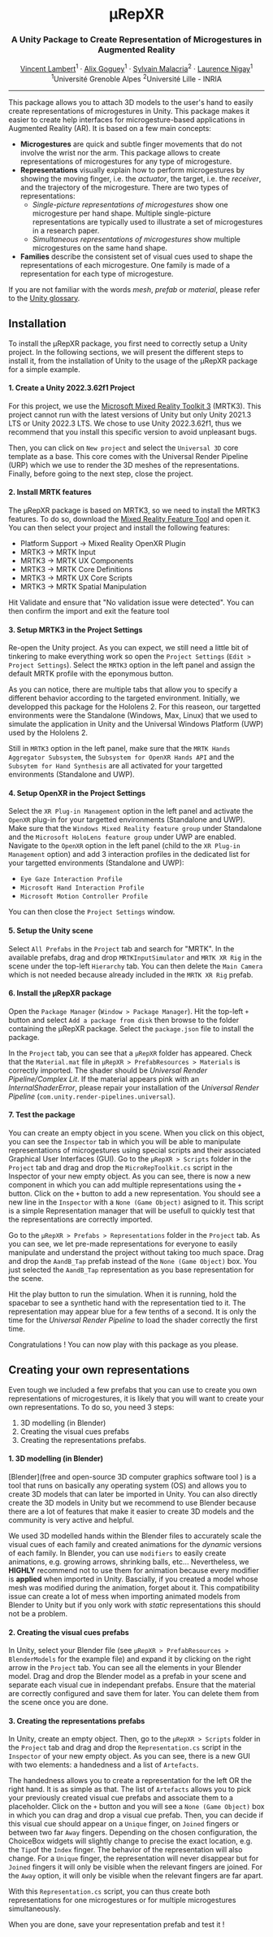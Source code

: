<p align="center">
<h1 align="center">µRepXR</h1>
<h3 align="center">A Unity Package to Create Representation of Microgestures in Augmented Reality</h3>
</p>
<p align="center">
  <p align="center">
    <a href="https://vincent-lambert.eu/">Vincent Lambert</a><sup>1</sup>
    ·
    <a href="http://alixgoguey.fr/">Alix Goguey</a><sup>1</sup>
    ·
    <a href="https://malacria.com/">Sylvain Malacria</a><sup>2</sup>
    ·
    <a href="http://iihm.imag.fr/member/lnigay/">Laurence Nigay</a><sup>1</sup>
    <br>
    <sup>1</sup>Université Grenoble Alpes <sup>2</sup>Université Lille - INRIA
  </p>
</p>

---

This package allows you to attach 3D models to the user's hand to easily create representations of microgestures in Unity. This package makes it easier to create help interfaces for microgesture-based applications in Augmented Reality (AR). It is based on a few main concepts:

* **Microgestures** are quick and subtle finger movements that do not involve the wrist nor the arm. This package allows to create representations of microgestures for any type of microgesture.
* **Representations** visually explain how to perform microgestures by showing the moving finger, i.e. the *actuator*, the target, i.e. the *receiver*, and the trajectory of the microgesture. There are two types of representations: 
  * *Single-picture representations of microgestures* show one microgesture per hand shape. Multiple single-picture representations are typically used to illustrate a set of microgestures in a research paper.
  * *Simultaneous representations of microgestures* show multiple microgestures on the same hand shape.
* **Families** describe the consistent set of visual cues used to shape the representations of each microgesture. One family is made of a representation for each type of microgesture.

If you are not familiar with the words *mesh*, *prefab* or *material*, please refer to the [Unity glossary](https://docs.unity3d.com/Manual/Glossary.html).

## Installation

To install the µRepXR package, you first need to correctly setup a Unity project. In the following sections, we will present the different steps to install it, from the installation of Unity to the usage of the µRepXR package for a simple example.

#### 1. Create a Unity 2022.3.62f1 Project

For this project, we use the [Microsoft Mixed Reality Toolkit 3](https://learn.microsoft.com/en-us/windows/mixed-reality/mrtk-unity/mrtk3-overview/) (MRTK3). This project cannot run with the latest versions of Unity but only Unity 2021.3 LTS or Unity 2022.3 LTS. We chose to use Unity 2022.3.62f1, thus we recommend that you install this specific version to avoid unpleasant bugs.

Then, you can click on `New project` and select the `Universal 3D` core template as a base. This core comes with the Universal Render Pipeline (URP) which we use to render the 3D meshes of the representations. Finally, before going to the next step, close the project.

#### 2. Install MRTK features

The µRepXR package is based on MRTK3, so we need to install the MRTK3 features. To do so, download the [Mixed Reality Feature Tool](https://www.microsoft.com/en-us/download/details.aspx?id=102778) and open it. You can then select your project and install the following features:
- Platform Support → Mixed Reality OpenXR Plugin
- MRTK3 → MRTK Input 
- MRTK3 → MRTK UX Components
- MRTK3 → MRTK Core Definitions
- MRTK3 → MRTK UX Core Scripts
- MRTK3 → MRTK Spatial Manipulation 

Hit Validate and ensure that "No validation issue were detected". You can then confirm the import and exit the feature tool

#### 3. Setup MRTK3 in the Project Settings

Re-open the Unity project. As you can expect, we still need a little bit of tinkering to make everything work so open the `Project Settings` (`Edit > Project Settings`). Select the `MRTK3` option in the left panel and assign the default MRTK profile with the eponymous button. 

As you can notice, there are multiple tabs that allow you to specify a different behavior according to the targeted environment. Initially, we developped this package for the Hololens 2. For this reaseon, our targetted environments were the Standalone (Windows, Max, Linux) that we used to simulate the application in Unity and the Universal Windows Platform (UWP) used by the Hololens 2. 

Still in `MRTK3` option in the left panel, make sure that the `MRTK Hands Aggregator Subsystem`, the `Subsystem for OpenXR Hands API` and the `Subsytem for Hand Synthesis` are all activated for your targetted environments (Standalone and UWP).

#### 4. Setup OpenXR in the Project Settings

Select the `XR Plug-in Management` option in the left panel and activate the `OpenXR` plug-in for your targetted environments (Standalone and UWP). Make sure that the `Windows Mixed Reality feature group` under Standalone and the `Microsoft HoloLens feature group` under UWP are enabled.
Navigate to the `OpenXR` option  in the left panel (child to the `XR Plug-in Management` option) and add 3 interaction profiles in the dedicated list for your targetted environments (Standalone and UWP): 
- `Eye Gaze Interaction Profile`
- `Microsoft Hand Interaction Profile`
- `Microsoft Motion Controller Profile`

You can then close the `Project Settings` window.

#### 5. Setup the Unity scene

Select `All Prefabs` in the `Project` tab and search for "MRTK". In the available prefabs, drag and drop `MRTKInputSimulator` and `MRTK XR Rig` in the scene under the top-left `Hierarchy` tab. You can then delete the `Main Camera` which is not needed because already included in the `MRTK XR Rig` prefab.

#### 6. Install the µRepXR package

Open the `Package Manager` (`Window > Package Manager`). Hit the top-left `+` button and select `Add a package from disk` then browse to the folder containing the µRepXR package. Select the `package.json` file to install the package.

In the `Project` tab, you can see that a `µRepXR` folder has appeared.
Check that the `Material.mat` file in `µRepXR > PrefabResources > Materials` is correctly imported. The shader should be *Universal Render Pipeline/Complex Lit*. If the material appears pink with an *InternalShaderError*, please repair your installation of the *Universal Render Pipeline* (`com.unity.render-pipelines.universal`).

#### 7. Test the package

You can create an empty object in you scene. When you click on this object, you can see the `Inspector` tab in which you will be able to manipulate representations of microgestures using special scripts and their associated Graphical User Interfaces (GUI). Go to the `µRepXR > Scripts` folder in the `Project` tab and drag and drop the `MicroRepToolkit.cs` script in the Inspector of your new empty object.
As you can see, there is now a new component in which you can add multiple representations using the `+` button. Click on the `+` button to add a new representation. You should see a new line in the `Inspector` with a `None (Game Object)` asigned to it. 
This script is a simple Representation manager that will be usefull to quickly test that the representations are correctly imported.

Go to the `µRepXR > Prefabs > Representations` folder in the `Project` tab. As you can see, we let pre-made representations for everyone to easily manipulate and understand the project without taking too much space. Drag and drop the `AandB_Tap` prefab instead of the `None (Game Object)` box. You just selected the `AandB_Tap` representation as you base representation for the scene. 

Hit the play button to run the simulation. When it is running, hold the spacebar to see a synthetic hand with the representation tied to it. The representation may appear blue for a few tenths of a second. It is only the time for the *Universal Render Pipeline* to load the shader correctly the first time.

Congratulations ! You can now play with this package as you please.

## Creating your own representations

Even tough we included a few prefabs that you can use to create you own representations of microgestures, it is likely that you will want to create your own representations. To do so, you need 3 steps:

1. 3D modelling (in Blender)
2. Creating the visual cues prefabs
3. Creating the representations prefabs.

#### 1. 3D modelling (in Blender)

[Blender](free and open-source 3D computer graphics software tool ) is a tool that runs on basically any operating system (OS) and allows you to create 3D models that can later be imported in Unity. You can also directly create the 3D models in Unity but we recommend to use Blender because there are a lot of features that make it easier to create 3D models and the community is very active and helpful.

We used 3D modelled hands within the Blender files to accurately scale the visual cues of each family and created animations for the *dynamic* versions of each family. In Blender, you can use `modifiers` to easily create animations, e.g. growing arrows, shrinking balls, etc... Nevertheless, we **HIGHLY** recommend not to use them for animation because every modifier is **applied** when imported in Unity. Bascially, if you created a model whose mesh was modified during the animation, forget about it. This compatibility issue can create a lot of mess when importing animated models from Blender to Unity but if you only work with *static* representations this should not be a problem.

#### 2. Creating the visual cues prefabs

In Unity, select your Blender file (see `µRepXR > PrefabResources > BlenderModels` for the example file) and expand it by clicking on the right arrow in the `Project` tab. You can see all the elements in your Blender model. Drag and drop the Blender model as a prefab in your scene and separate each visual cue in independant prefabs. Ensure that the material are correctly configured and save them for later. You can delete them from the scene once you are done.

#### 3. Creating the representations prefabs

In Unity, create an empty object. Then, go to the `µRepXR > Scripts` folder in the `Project` tab and drag and drop the `Representation.cs` script in the `Inspector` of your new empty object. As you can see, there is a new GUI with two elements: a handedness and a list of `Artefacts`.

The handedness allows you to create a representation for the left OR the right hand. It is as simple as that. The list of `Artefacts` allows you to pick your previously created visual cue prefabs and associate them to a placeholder. Click on the `+` button and you will see a `None (Game Object)` box in which you can drag and drop a visual cue prefab. Then, you can decide if this visual cue should appear on a `Unique` finger, on `Joined` fingers or between two far `Away` fingers. Depending on the chosen configuration, the ChoiceBox widgets will slightly change to precise the exact location, e.g. the `Tip`of the `Index` finger. The behavior of the representation will also change. For a `Unique` finger, the representation will never disappear but for `Joined` fingers it will only be visible when the relevant fingers are joined. For the `Away` option, it will only be visible when the relevant fingers are far apart. 

With this `Representation.cs` script, you can thus create both representations for one microgestures or for multiple microgestures simultaneously.

When you are done, save your representation prefab and test it !